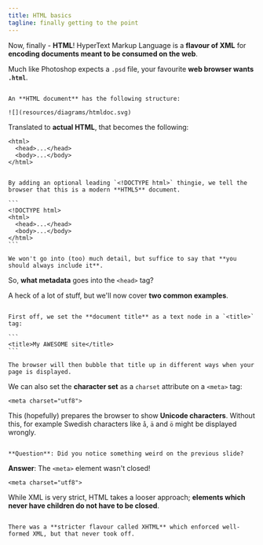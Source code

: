 ```yaml
---
title: HTML basics
tagline: finally getting to the point
---
```


Now, finally - **HTML**! HyperText Markup Language is a **flavour of XML** for **encoding documents meant to be consumed on the web**.

Much like Photoshop expects a `.psd` file, your favourite **web browser wants `.html`**.

~~~

An **HTML document** has the following structure:

![](resources/diagrams/htmldoc.svg)

~~~

Translated to **actual HTML**, that becomes the following:

```
<html>
  <head>...</head>
  <body>...</body>
</html>
```

~~~

By adding an optional leading `<!DOCTYPE html>` thingie, we tell the browser that this is a modern **HTML5** document.

```
<!DOCTYPE html>
<html>
  <head>...</head>
  <body>...</body>
</html>
```

We won't go into (too) much detail, but suffice to say that **you should always include it**.

~~~

So, **what metadata** goes into the `<head>` tag?

A heck of a lot of stuff, but we'll now cover **two common examples**.

~~~

First off, we set the **document title** as a text node in a `<title>` tag:

```
<title>My AWESOME site</title>
```

The browser will then bubble that title up in different ways when your page is displayed.

~~~

We can also set the **character set** as a `charset` attribute on a `<meta>` tag:

```
<meta charset="utf8">
```

This (hopefully) prepares the browser to show **Unicode characters**. Without this, for example Swedish characters like `å`, `ä` and `ö` might be displayed wrongly.

~~~

**Question**: Did you notice something weird on the previous slide?

~~~

**Answer**: The `<meta>` element wasn't closed!

```
<meta charset="utf8">
```

While XML is very strict, HTML takes a looser approach; **elements which never have children do not have to be closed**.

~~~

There was a **stricter flavour called XHTML** which enforced well-formed XML, but that never took off.

~~~



